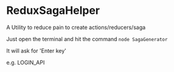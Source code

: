 # ReduxSagaHelper
A Utility to reduce pain to create actions/reducers/saga

Just open the terminal and hit the command 
```node SagaGenerator```

It will ask for 'Enter key'

e.g. LOGIN_API
